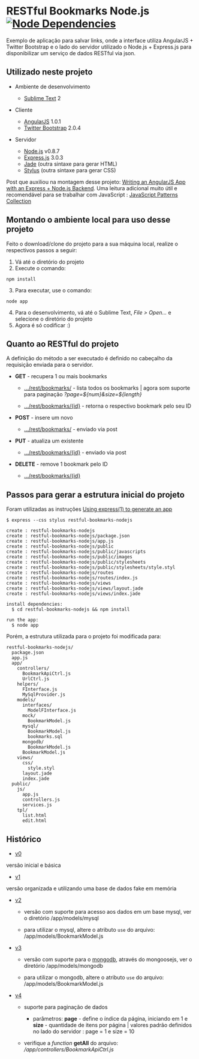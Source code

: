RESTful Bookmarks Node.js  [![Node Dependencies](https://david-dm.org/erkobridee/restful-bookmarks-nodejs.png)](https://david-dm.org/erkobridee/restful-bookmarks-nodejs)
=================================

Exemplo de aplicação para salvar links, onde a interface utiliza AngularJS + Twitter Bootstrap e o lado do servidor utilizado o Node.js + Express.js para disponibilizar um serviço de dados RESTful via json.


Utilizado neste projeto
-----------------------

* Ambiente de desenvolvimento
  * [Sublime Text](http://www.sublimetext.com/) 2

* Cliente
  * [AngularJS](http://angularjs.org/) 1.0.1
  * [Twitter Bootstrap](twitter.github.com/bootstrap) 2.0.4

* Servidor
  * [Node.js](http://nodejs.org/) v0.8.7
  * [Express.js](http://expressjs.com/) 3.0.3
  * [Jade](http://jade-lang.com/) (outra sintaxe para gerar HTML)
  * [Stylus](http://learnboost.github.com/stylus/) (outra sintaxe para gerar CSS)

Post que auxiliou na montagem desse projeto: [Writing an AngularJS App with an Express + Node.js Backend](http://briantford.com/blog/angular-express.html). Uma leitura adicional muito útil e recomendável para se trabalhar com JavaScript : [JavaScript Patterns Collection](http://shichuan.github.com/javascript-patterns/)
  

Montando o ambiente local para uso desse projeto
------------------------------------------------

Feito o download/clone do projeto para a sua máquina local, realize o respectivos passos a seguir:

1. Vá até o diretório do projeto
2. Execute o comando:

  `npm install`

3. Para executar, use o comando:

  `node app`

4. Para o desenvolvimento, vá até o Sublime Text, *File > Open...* e selecione o diretório do projeto
5. Agora é só codificar :)


Quanto ao RESTful do projeto
----------------------------
A definição do método a ser executado é definido no cabeçalho da requisição enviada para o servidor.

* **GET** - recupera 1 ou mais bookmarks

  * [.../rest/bookmarks/]() - lista todos os bookmarks | agora som suporte para paginação *?page=${num}&size=${length}*

  * [.../rest/bookmarks/{id}]() - retorna o respectivo bookmark pelo seu ID

* **POST** - insere um novo

  * [.../rest/bookmarks/]() - enviado via post

* **PUT** - atualiza um existente

  * [.../rest/bookmarks/{id}]() - enviado via post 

* **DELETE** - remove 1 bookmark pelo ID

  * [.../rest/bookmarks/{id}]() 


Passos para gerar a estrutura inicial do projeto
------------------------------------------------

Foram utilizadas as instruções [Using express(1) to generate an app](http://expressjs.com/guide.html#executable)

<pre><code>$ express --css stylus restful-bookmarks-nodejs

create : restful-bookmarks-nodejs
create : restful-bookmarks-nodejs/package.json
create : restful-bookmarks-nodejs/app.js
create : restful-bookmarks-nodejs/public
create : restful-bookmarks-nodejs/public/javascripts
create : restful-bookmarks-nodejs/public/images
create : restful-bookmarks-nodejs/public/stylesheets
create : restful-bookmarks-nodejs/public/stylesheets/style.styl
create : restful-bookmarks-nodejs/routes
create : restful-bookmarks-nodejs/routes/index.js
create : restful-bookmarks-nodejs/views
create : restful-bookmarks-nodejs/views/layout.jade
create : restful-bookmarks-nodejs/views/index.jade

install dependencies:
  $ cd restful-bookmarks-nodejs && npm install

run the app:
  $ node app</code></pre>

Porém, a estrutura utilizada para o projeto foi modificada para:

<pre><code>restful-bookmarks-nodejs/
  package.json
  app.js
  app/
    controllers/
      BookmarkApiCtrl.js
      UrlCtrl.js  
    helpers/
      FInterface.js
      MySqlProvider.js
    models/
      interfaces/
        ModelFInterface.js
      mock/
        BookmarkModel.js
      mysql/
        BookmarkModel.js
        bookmarks.sql
      mongodb/
        BookmarkModel.js
      BookmarkModel.js
    views/
      css/
        style.styl
      layout.jade
      index.jade
  public/
    js/
      app.js
      controllers.js
      services.js
    tpl/
      list.html
      edit.html</code></pre>


Histórico
----------------------------

* [v0](https://github.com/erkobridee/restful-bookmarks-nodejs/tree/v0)

versão inicial e básica

* [v1](https://github.com/erkobridee/restful-bookmarks-nodejs/tree/v1)

versão organizada e utilizando uma base de dados fake em memória

* [v2](https://github.com/erkobridee/restful-bookmarks-nodejs/tree/v2)

  * versão com suporte para acesso aos dados em um base mysql, ver o diretório /app/models/mysql

  * para utilizar o mysql, altere o atributo `use` do arquivo: /app/models/BookmarkModel.js

* [v3](https://github.com/erkobridee/restful-bookmarks-nodejs/tree/v3)

  * versão com suporte para o [mongodb](http://www.mongodb.org/), através do mongoosejs, ver o diretório /app/models/mongodb

  * para utilizar o mongodb, altere o atributo `use` do arquivo: /app/models/BookmarkModel.js

* [v4](https://github.com/erkobridee/restful-bookmarks-nodejs/tree/v4)

  * suporte para paginação de dados

	  * parâmetros: **page** - define o índice da página, iniciando em 1 e **size** - quantidade de itens por página | valores padrão definidos no lado do servidor : page = 1 e size = 10
  
  * verifique a *function* **getAll** do arquivo: */app/controllers/BookmarkApiCtrl.js*

